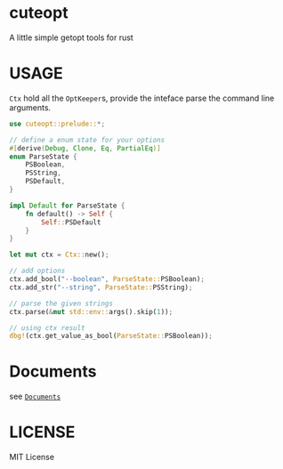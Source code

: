 # cuteopt
A little simple getopt tools for rust

# USAGE

`Ctx` hold all the `OptKeeper`s, provide the inteface parse the command line arguments.

```rust
use cuteopt::prelude::*;

// define a enum state for your options
#[derive(Debug, Clone, Eq, PartialEq)]
enum ParseState {
    PSBoolean,
    PSString,
    PSDefault,
}

impl Default for ParseState {
    fn default() -> Self {
        Self::PSDefault
    }
}

let mut ctx = Ctx::new();

// add options
ctx.add_bool("--boolean", ParseState::PSBoolean);
ctx.add_str("--string", ParseState::PSString);

// parse the given strings
ctx.parse(&mut std::env::args().skip(1));

// using ctx result
dbg!(ctx.get_value_as_bool(ParseState::PSBoolean));
```

# Documents

see [`Documents`](https://araraloren.github.io/cuteopt/)

# LICENSE
MIT License
